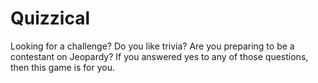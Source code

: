 # Quizzical

Looking for a challenge? Do you like trivia? Are you preparing to be a contestant on Jeopardy? If you answered yes to any of those questions, then this game is for you.
